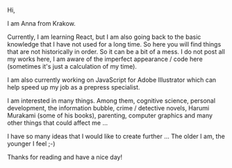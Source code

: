 Hi,

I am Anna from Krakow.

Currently, I am learning React, but I am also going back to the basic knowledge that I have not used for a long time. So here you will find things that are not historically in order. So it can be a bit of a mess. I do not post all my works here, I am aware of the imperfect appearance / code here (sometimes it's just a calculation of my time).

I am also currently working on JavaScript for Adobe Illustrator which can help speed up my job as a prepress specialist.

I am interested in many things. Among them, cognitive science, personal development, the information bubble, crime / detective novels, Harumi Murakami (some of his books), parenting, computer graphics and many other things that could affect me ...

I have so many ideas that I would like to create further ... The older I am, the younger I feel ;-)


Thanks for reading and have a nice day!

